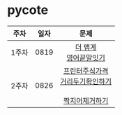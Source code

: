 # pycote

|주차|일자|문제|
|:--:|----|:-----:|
|1주차|0819|[더 맵게](https://programmers.co.kr/learn/courses/30/lessons/42626)<br>[영어끝말잇기](https://programmers.co.kr/learn/courses/30/lessons/12981)|
|2주차|0826|[프린터](https://programmers.co.kr/learn/courses/30/lessons/42587)[주식가격](https://programmers.co.kr/learn/courses/30/lessons/42584)<br>[거리두기확인하기](https://programmers.co.kr/learn/courses/30/lessons/81302)<br><br>[짝지어제거하기](https://programmers.co.kr/learn/courses/30/lessons/12973?language=python3)|
